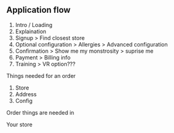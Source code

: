 ## Application flow

1. Intro / Loading
2. Explaination
3. Signup > Find closest store
4. Optional configuration > Allergies > Advanced configuration
5. Confirmation > Show me my monstrosity > suprise me
6. Payment > Billing info
7. Training > VR option???

Things needed for an order

1. Store
2. Address
3. Config

Order things are needed in

Your store
